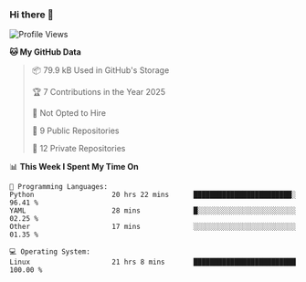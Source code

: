### Hi there 👋

<!--
**huayuan4396/huayuan4396** is a ✨ _special_ ✨ repository because its `README.md` (this file) appears on your GitHub profile.

Here are some ideas to get you started:

- 🔭 I’m currently working on ...
- 🌱 I’m currently learning ...
- 👯 I’m looking to collaborate on ...
- 🤔 I’m looking for help with ...
- 💬 Ask me about ...
- 📫 How to reach me: ...
- 😄 Pronouns: ...
- ⚡ Fun fact: ...
-->

<!--START_SECTION:waka-->
![Profile Views](http://img.shields.io/badge/Profile%20Views-0-blue)

**🐱 My GitHub Data** 

> 📦 79.9 kB Used in GitHub's Storage 
 > 
> 🏆 7 Contributions in the Year 2025
 > 
> 🚫 Not Opted to Hire
 > 
> 📜 9 Public Repositories 
 > 
> 🔑 12 Private Repositories 
 > 
📊 **This Week I Spent My Time On** 

```text
💬 Programming Languages: 
Python                   20 hrs 22 mins      ████████████████████████░   96.41 % 
YAML                     28 mins             █░░░░░░░░░░░░░░░░░░░░░░░░   02.25 % 
Other                    17 mins             ░░░░░░░░░░░░░░░░░░░░░░░░░   01.35 % 

💻 Operating System: 
Linux                    21 hrs 8 mins       █████████████████████████   100.00 % 
```


<!--END_SECTION:waka-->
